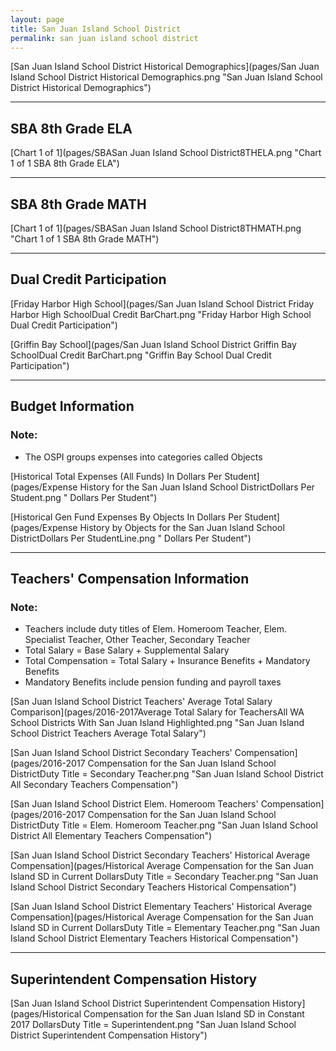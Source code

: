 ```yaml
---
layout: page
title: San Juan Island School District
permalink: san juan island school district
---
```



[San Juan Island School District Historical Demographics](pages/San Juan Island School District Historical Demographics.png "San Juan Island School District Historical Demographics")

___

## SBA 8th Grade ELA

[Chart 1 of 1](pages/SBASan Juan Island School District8THELA.png "Chart 1 of 1 SBA 8th Grade ELA")


___

## SBA 8th Grade MATH

[Chart 1 of 1](pages/SBASan Juan Island School District8THMATH.png "Chart 1 of 1 SBA 8th Grade MATH")


___

## Dual Credit Participation

[Friday Harbor High School](pages/San Juan Island School District Friday Harbor High SchoolDual Credit BarChart.png "Friday Harbor High School Dual Credit Participation")

[Griffin Bay School](pages/San Juan Island School District Griffin Bay SchoolDual Credit BarChart.png "Griffin Bay School Dual Credit Participation")


___

## Budget Information
### Note:
- The OSPI groups expenses into categories called Objects

[Historical Total Expenses (All Funds) In Dollars Per Student](pages/Expense History for the San Juan Island School DistrictDollars Per Student.png " Dollars Per Student")

[Historical Gen Fund Expenses By Objects In Dollars Per Student](pages/Expense History by Objects for the San Juan Island School DistrictDollars Per StudentLine.png " Dollars Per Student")


___

## Teachers' Compensation Information
### Note:
- Teachers include duty titles of Elem. Homeroom Teacher, Elem. Specialist Teacher, Other Teacher, Secondary Teacher
- Total Salary = Base Salary + Supplemental Salary
- Total Compensation = Total Salary + Insurance Benefits + Mandatory Benefits
- Mandatory Benefits include pension funding and payroll taxes

[San Juan Island School District Teachers' Average Total Salary Comparison](pages/2016-2017Average Total Salary for TeachersAll WA School Districts With San Juan Island Highlighted.png "San Juan Island School District Teachers Average Total Salary")

[San Juan Island School District Secondary Teachers' Compensation](pages/2016-2017 Compensation for the San Juan Island School DistrictDuty Title = Secondary Teacher.png "San Juan Island School District All Secondary Teachers Compensation")

[San Juan Island School District Elem. Homeroom Teachers' Compensation](pages/2016-2017 Compensation for the San Juan Island School DistrictDuty Title = Elem. Homeroom Teacher.png "San Juan Island School District All Elementary Teachers Compensation")

[San Juan Island School District Secondary Teachers' Historical Average Compensation](pages/Historical Average Compensation for the San Juan Island SD in Current DollarsDuty Title = Secondary Teacher.png "San Juan Island School District Secondary Teachers Historical Compensation")

[San Juan Island School District Elementary Teachers' Historical Average Compensation](pages/Historical Average Compensation for the San Juan Island SD in Current DollarsDuty Title = Elementary Teacher.png "San Juan Island School District Elementary Teachers Historical Compensation")


___

## Superintendent Compensation History

[San Juan Island School District Superintendent Compensation History](pages/Historical Compensation for the San Juan Island SD in Constant 2017 DollarsDuty Title = Superintendent.png "San Juan Island School District Superintendent Compensation History")

